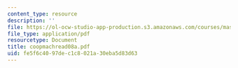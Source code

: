 ```yaml
---
content_type: resource
description: ''
file: https://ol-ocw-studio-app-production.s3.amazonaws.com/courses/mas-965-special-topics-in-media-technology-cooperative-machines-fall-2003/fe5f6c4097dec1c8021a30eba5d83d63_coopmachread08a.pdf
file_type: application/pdf
resourcetype: Document
title: coopmachread08a.pdf
uid: fe5f6c40-97de-c1c8-021a-30eba5d83d63
---
```

